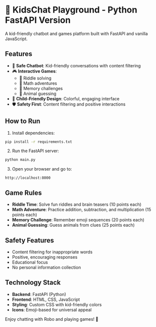 # 🤖 KidsChat Playground - Python FastAPI Version

A kid-friendly chatbot and games platform built with FastAPI and vanilla JavaScript.

## Features

- 💬 **Safe Chatbot**: Kid-friendly conversations with content filtering
- 🎮 **Interactive Games**: 
  - 🧩 Riddle solving
  - 🔢 Math adventures
  - 🧠 Memory challenges
  - 🐾 Animal guessing
- 🌈 **Child-Friendly Design**: Colorful, engaging interface
- 🛡️ **Safety First**: Content filtering and positive interactions

## How to Run

1. Install dependencies:
```bash
pip install -r requirements.txt
```

2. Run the FastAPI server:
```bash
python main.py
```

3. Open your browser and go to:
```
http://localhost:8000
```

## Game Rules

- **Riddle Time**: Solve fun riddles and brain teasers (10 points each)
- **Math Adventure**: Practice addition, subtraction, and multiplication (15 points each)
- **Memory Challenge**: Remember emoji sequences (20 points each)
- **Animal Guessing**: Guess animals from clues (25 points each)

## Safety Features

- Content filtering for inappropriate words
- Positive, encouraging responses
- Educational focus
- No personal information collection

## Technology Stack

- **Backend**: FastAPI (Python)
- **Frontend**: HTML, CSS, JavaScript
- **Styling**: Custom CSS with kid-friendly colors
- **Icons**: Emoji-based for universal appeal

Enjoy chatting with Robo and playing games! 🎉
